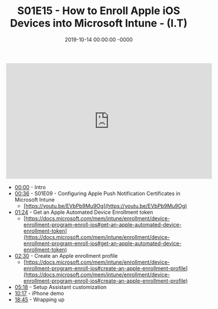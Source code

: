 ﻿---
layout: post
title: "S01E15 - How to Enroll Apple iOS Devices into Microsoft Intune - (I.T)"
date: 2019-10-14 00:00:00 -0000
categories:
---

<iframe loading="lazy" width="560" height="315" src="https://www.youtube.com/embed/H55vcG_tzYc" title="YouTube video player" frameborder="0" allow="accelerometer; autoplay; clipboard-write; encrypted-media; gyroscope; picture-in-picture" allowfullscreen></iframe>

 * [00:00](https://www.youtube.com/watch?v=H55vcG_tzYc&t=0s) - Intro
 * [00:36](https://www.youtube.com/watch?v=H55vcG_tzYc&t=36s) - S01E09 - Configuring Apple Push Notification Certificates in Microsoft Intune
   - [https://youtu.be/EVbPb9Mu9Og](https://youtu.be/EVbPb9Mu9Og)
 * [01:24](https://www.youtube.com/watch?v=H55vcG_tzYc&t=84s) - Get an Apple Automated Device Enrollment token
   - [https://docs.microsoft.com/mem/intune/enrollment/device-enrollment-program-enroll-ios#get-an-apple-automated-device-enrollment-token](https://docs.microsoft.com/mem/intune/enrollment/device-enrollment-program-enroll-ios#get-an-apple-automated-device-enrollment-token)
 * [02:30](https://www.youtube.com/watch?v=H55vcG_tzYc&t=150s) - Create an Apple enrollment profile
   - [https://docs.microsoft.com/mem/intune/enrollment/device-enrollment-program-enroll-ios#create-an-apple-enrollment-profile](https://docs.microsoft.com/mem/intune/enrollment/device-enrollment-program-enroll-ios#create-an-apple-enrollment-profile)
 * [05:18](https://www.youtube.com/watch?v=H55vcG_tzYc&t=318s) - Setup Assistant customization
 * [10:17](https://www.youtube.com/watch?v=H55vcG_tzYc&t=617s) - iPhone demo
 * [18:45](https://www.youtube.com/watch?v=H55vcG_tzYc&t=1125s) - Wrapping up


